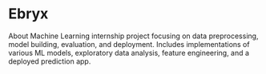 # Ebryx

About
Machine Learning internship project focusing on data preprocessing, model building, evaluation, and deployment. Includes implementations of various ML models, exploratory data analysis, feature engineering, and a deployed prediction app.
